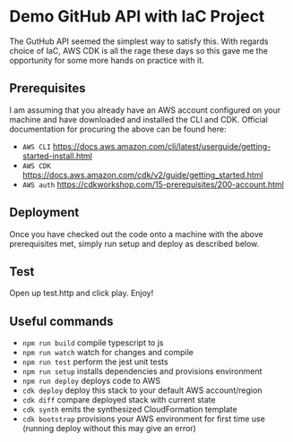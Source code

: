 # Demo GitHub API with IaC Project

The GutHub API seemed the simplest way to satisfy this. With regards choice of IaC, AWS CDK is all the rage these days so this gave me the opportunity for some more hands on practice with it.

## Prerequisites

I am assuming that you already have an AWS account configured on your machine and have downloaded and installed the CLI and CDK. Official documentation for procuring the above can be found here:

* `AWS CLI`   https://docs.aws.amazon.com/cli/latest/userguide/getting-started-install.html
* `AWS CDK`   https://docs.aws.amazon.com/cdk/v2/guide/getting_started.html
* `AWS auth`   https://cdkworkshop.com/15-prerequisites/200-account.html

## Deployment

Once you have checked out the code onto a machine with the above prerequisites met, simply run setup and deploy as described below.

## Test

Open up test.http and click play. Enjoy!

## Useful commands

* `npm run build`   compile typescript to js
* `npm run watch`   watch for changes and compile
* `npm run test`    perform the jest unit tests
* `npm run setup`   installs dependencies and provisions environment
* `npm run deploy`  deploys code to AWS
* `cdk deploy`      deploy this stack to your default AWS account/region
* `cdk diff`        compare deployed stack with current state
* `cdk synth`       emits the synthesized CloudFormation template
* `cdk bootstrap`   provisions your AWS environment for first time use (running deploy without this may give an error)
